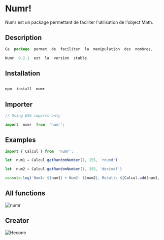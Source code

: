 # Numr!

Numr est un package permettant de faciliter l'utilisation de l'object Math.

## Description

```js
Ce  package  permet  de  faciliter  la  manipulation  des  nombres,

Numr  0.2.1  est  la  version  stable.
```

## Installation
  
```js

npm  install  numr

```

## Importer

```js
// Using ES6 imports only

import  numr  from  'numr';
```

## Examples

```js
import { Calcul } from  'numr';

let  num1 = Calcul.getRandomNumber(1, 155, 'round')

let  num2 = Calcul.getRandomNumber(1, 155, 'decimal')

console.log(`Num1: ${num1} + Num2: ${num2}, Result: ${Calcul.add(num1, num2)}`)
```

## All functions

![numr](https://cdn.discordapp.com/attachments/747623504681238528/999719534095257771/code.png)

## Creator

![Hecone](https://media.discordapp.net/attachments/747623504681238528/999718283831947365/unknown.png)
